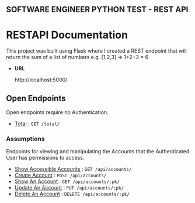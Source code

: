 **SOFTWARE ENGINEER PYTHON TEST - REST API**
----

# RESTAPI Documentation

This project was built using Flask where I created a REST endpoint that will return the sum of a list of numbers e.g. [1,2,3] => 1+2+3 = 6

* **URL**

  http://localhost:5000/

## Open Endpoints

Open endpoints require no Authentication.

* [Total](Total.md) : `GET /total/`

### Assumptions

Endpoints for viewing and manipulating the Accounts that the Authenticated User
has permissions to access.

* [Show Accessible Accounts](accounts/get.md) : `GET /api/accounts/`
* [Create Account](accounts/post.md) : `POST /api/accounts/`
* [Show An Account](accounts/pk/get.md) : `GET /api/accounts/:pk/`
* [Update An Account](accounts/pk/put.md) : `PUT /api/accounts/:pk/`
* [Delete An Account](accounts/pk/delete.md) : `DELETE /api/accounts/:pk/`